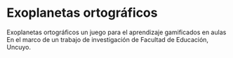 # Exoplanetas ortográficos
Exoplanetas ortográficos un juego para el aprendizaje gamificados en aulas
En el marco de un trabajo de investigación de Facultad de Educación, Uncuyo.
